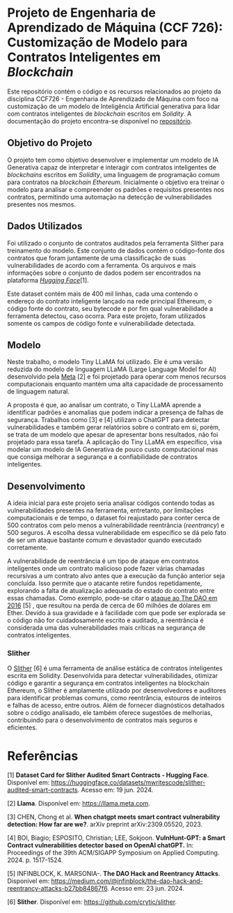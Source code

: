 
# Projeto de Engenharia de Aprendizado de Máquina (CCF 726): Customização de Modelo para Contratos Inteligentes em *Blockchain*
Este repositório contém o código e os recursos relacionados ao projeto da disciplina CCF726 - Engenharia de Aprendizado de Máquina com foco na customização de um modelo de Inteligência Artificial generativa para lidar com contratos inteligentes de *blockchain* escritos em *Solidity*. A documentação do projeto encontra-se disponível no [repositório](https://github.com/luishcarvalho/projeto_ccf726/blob/main/Especifica%C3%A7%C3%B5es%20do%20Projeto.pdf).

## Objetivo do Projeto
O projeto tem como objetivo desenvolver e implementar um modelo de IA Generativa capaz de interpretar e interagir com contratos inteligentes de *blockchains* escritos em *Solidity*, uma linguagem de programação comum para contratos na *blockchain* *Ethereum*. Inicialmente o objetivo era treinar o modelo para analisar e compreender os padrões e requisitos presentes nos contratos, permitindo uma automação na detecção de vulnerabilidades presentes nos mesmos.

## Dados Utilizados
Foi utilizado o conjunto de contratos auditados pela ferramenta Slither para treinamento do modelo. Este conjunto de dados contém o código-fonte dos contratos que foram juntamente de uma classificação de suas vulnerabilidades de acordo com a ferramenta. Os arquivos e mais informações sobre o conjunto de dados podem ser encontrados na plataforma [*Hugging Face*](https://huggingface.co/datasets/mwritescode/slither-audited-smart-contracts)[1].

Este dataset contém mais de 400 mil linhas, cada uma contendo o endereço do contrato inteligente lançado na rede principal Ethereum, o código fonte do contrato, seu bytecode e por fim qual vulnerabilidade a ferramenta detectou, caso ocorra. Para este projeto, foram utilizados somente os campos de código fonte e vulnerabilidade detectada.

## Modelo
Neste trabalho, o modelo Tiny LLaMA foi utilizado. Ele é uma versão reduzida do modelo de linguagem LLaMA (Large Language Model for AI) desenvolvido pela [Meta](https://llama.meta.com/) [2] e foi projetado para operar com menos recursos computacionais enquanto mantém uma alta capacidade de processamento de linguagem natural.  

A proposta é que, ao analisar um contrato, o Tiny LLaMA aprende a identificar padrões e anomalias que podem indicar a presença de falhas de segurança. Trabalhos como [3] e [4] utilizam o ChatGPT para detectar vulnerabilidades e também gerar relatórios sobre o contrato em si, porém, se trata de um modelo que apesar de apresentar bons resultados, não foi projetado para essa tarefa. A aplicação do Tiny LLaMA em específico, visa modelar um modelo de IA Generativa de pouco custo computacional mas que consiga melhorar a segurança e a confiabilidade de contratos inteligentes.

## Desenvolvimento
A ideia inicial para este projeto seria analisar códigos contendo todas as vulnerabilidades presentes na ferramenta, entretanto, por limitações computacionais e de tempo, o dataset foi reajustado para conter cerca de 500 contratos com pelo menos a vulnerabilidade reentrância (*reentrancy*) e 500 seguros. A escolha dessa vulnerabilidade em específico se dá pelo fato de ser um ataque bastante comum e devastador quando executado corretamente. 

A vulnerabilidade de reentrância é um tipo de ataque em contratos inteligentes onde um contrato malicioso pode fazer várias chamadas recursivas a um contrato alvo antes que a execução da função anterior seja concluída. Isso permite que o atacante retire fundos repetidamente, explorando a falta de atualização adequada do estado do contrato entre essas chamadas. Como exemplo, pode-se citar o [ataque ao The DAO em 2016](https://medium.com/@infinblock/the-dao-hack-and-reentrancy-attacks-b27bb84867f6) [5] , que resultou na perda de cerca de 60 milhões de dólares em Ether. Devido à sua gravidade e à facilidade com que pode ser explorada se o código não for cuidadosamente escrito e auditado, a reentrância é considerada uma das vulnerabilidades mais críticas na segurança de contratos inteligentes.

### Slither
O [Slither](https://github.com/crytic/slither) [6] é uma ferramenta de análise estática de contratos inteligentes escrita em Solidity. Desenvolvida para detectar vulnerabilidades, otimizar código e garantir a segurança em contratos inteligentes na blockchain Ethereum, o Slither é amplamente utilizado por desenvolvedores e auditores para identificar problemas comuns, como reentrância, estouros de inteiros e falhas de acesso, entre outros. Além de fornecer diagnósticos detalhados sobre o código analisado, ele também oferece sugestões de melhorias, contribuindo para o desenvolvimento de contratos mais seguros e eficientes.

# Referências
[1] **Dataset Card for Slither Audited Smart Contracts -  Hugging Face**. Disponível em: <https://huggingface.co/datasets/mwritescode/slither-audited-smart-contracts>. Acesso em: 19 jun. 2024.

[2] **Llama**. Disponível em: <https://llama.meta.com>.

[3] CHEN, Chong et al. **When chatgpt meets smart contract vulnerability detection: How far are we?**. arXiv preprint arXiv:2309.05520, 2023.

[4] BOI, Biagio; ESPOSITO, Christian; LEE, Sokjoon. **VulnHunt-GPT: a Smart Contract vulnerabilities detector based on OpenAI chatGPT.** In: Proceedings of the 39th ACM/SIGAPP Symposium on Applied Computing. 2024. p. 1517-1524.

[5] INFINBLOCK, K. MARSONIA-.  **The DAO Hack and Reentrancy Attacks**. Disponível em: <https://medium.com/@infinblock/the-dao-hack-and-reentrancy-attacks-b27bb84867f6>. Acesso em: 23 jun. 2024.

[6] **Slither**. Disponível em: <https://github.com/crytic/slither>.
